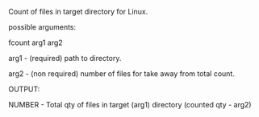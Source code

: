 Count of files in target directory for Linux.

possible arguments:

fcount arg1 arg2

arg1 - (required) path to directory.

arg2 - (non required) number of files for take away from total count.

OUTPUT:

NUMBER - Total qty of files in target (arg1) directory (counted qty - arg2)

